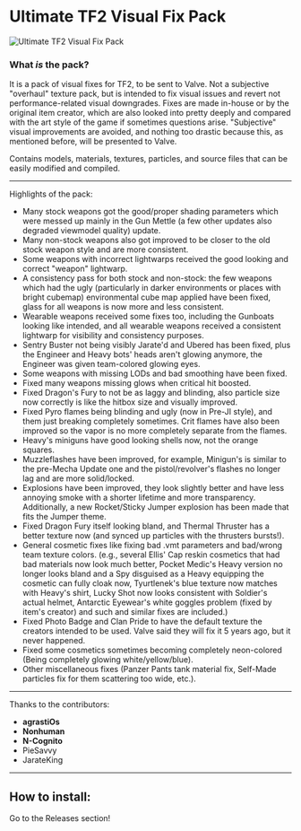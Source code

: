 # Ultimate TF2 Visual Fix Pack

![Ultimate TF2 Visual Fix Pack](https://repository-images.githubusercontent.com/137119799/07c36100-c67c-11e9-8e64-0a7d96c86704)

### What *is* the pack?

It is a pack of visual fixes for TF2, to be sent to Valve. Not a subjective "overhaul" texture pack, but is intended to fix visual issues and revert not performance-related visual downgrades. Fixes are made in-house or by the original item creator, which are also looked into pretty deeply and compared with the art style of the game if sometimes questions arise. "Subjective" visual improvements are avoided, and nothing too drastic because this, as mentioned before, will be presented to Valve.

Contains models, materials, textures, particles, and source files that can be easily modified and compiled.

---

Highlights of the pack:

* Many stock weapons got the good/proper shading parameters which were messed up mainly in the Gun Mettle (a few other updates also degraded viewmodel quality) update.
* Many non-stock weapons also got improved to be closer to the old stock weapon style and are more consistent.
* Some weapons with incorrect lightwarps received the good looking and correct "weapon" lightwarp.
* A consistency pass for both stock and non-stock: the few weapons which had the ugly (particularly in darker environments or places with bright cubemap) environmental cube map applied have been fixed, glass for all weapons is now more and less consistent.
* Wearable weapons received some fixes too, including the Gunboats looking like intended, and all wearable weapons received a consistent lightwarp for visibility and consistency purposes.
* Sentry Buster not being visibly Jarate'd and Ubered has been fixed, plus the Engineer and Heavy bots' heads aren't glowing anymore, the Engineer was given team-colored glowing eyes.
* Some weapons with missing LODs and bad smoothing have been fixed.
* Fixed many weapons missing glows when critical hit boosted.
* Fixed Dragon's Fury to not be as laggy and blinding, also particle size now correctly is like the hitbox size and visually improved.
* Fixed Pyro flames being blinding and ugly (now in Pre-JI style), and them just breaking completely sometimes. Crit flames have also been improved so the vapor is no more completely separate from the flames.
* Heavy's miniguns have good looking shells now, not the orange squares.
* Muzzleflashes have been improved, for example, Minigun's is similar to the pre-Mecha Update one and the pistol/revolver's flashes no longer lag and are more solid/locked.
* Explosions have been improved, they look slightly better and have less annoying smoke with a shorter lifetime and more transparency. Additionally, a new Rocket/Sticky Jumper explosion has been made that fits the Jumper theme.
* Fixed Dragon Fury itself looking bland, and Thermal Thruster has a better texture now (and synced up particles with the thrusters bursts!).
* General cosmetic fixes like fixing bad .vmt parameters and bad/wrong team texture colors. (e.g., several Ellis' Cap reskin cosmetics that had bad materials now look much better, Pocket Medic's Heavy version no longer looks bland and a Spy disguised as a Heavy equipping the cosmetic can fully cloak now, Tyurtlenek's blue texture now matches with Heavy's shirt, Lucky Shot now looks consistent with Soldier's actual helmet, Antarctic Eyewear's white goggles problem (fixed by item's creator) and such and similar fixes are included.)
* Fixed Photo Badge and Clan Pride to have the default texture the creators intended to be used. Valve said they will fix it 5 years ago, but it never happened.
* Fixed some cosmetics sometimes becoming completely neon-colored (Being completely glowing white/yellow/blue).
* Other miscellaneous fixes (Panzer Pants tank material fix, Self-Made particles fix for them scattering too wide, etc.).

---

Thanks to the contributors:

* **agrastiOs**
* **Nonhuman**
* **N-Cognito**
* PieSavvy
* JarateKing

---

## How to install:
Go to the Releases section!